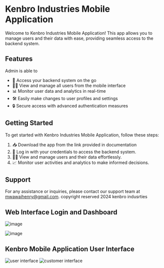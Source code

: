 # Kenbro Industries Mobile Application

Welcome to Kenbro Industries Mobile Application! This app allows you to manage users and their data with ease, providing seamless access to the backend system.

## Features
Admin is able to 
- 📱 Access your backend system on the go
- 🕵️‍♂️ View and manage all users from the mobile interface
- 📊 Monitor user data and analytics in real-time
- 🛠️ Easily make changes to user profiles and settings
- 🔒 Secure access with advanced authentication measures

## Getting Started

To get started with Kenbro Industries Mobile Application, follow these steps:

1. 📥 Download the app from the link provided in documentation
2. 🤝 Log in with your credentials to access the backend system.
3. 🧑‍💼 View and manage users and their data effortlessly.
4. 📈 Monitor user activities and analytics to make informed decisions.

## Support

For any assistance or inquiries, please contact our support team at mwawaihenry@gmail.com.
copyright reserved 2024 kenbro indusrties 



## Web Interface Login and Dashboard 
![image](https://github.com/silenstack/kenbro/assets/57324329/0e10ecdd-a342-4c11-8997-ab218129a36d)

![image](https://github.com/silenstack/kenbro/assets/57324329/d348e5c0-eb2f-49db-8454-3f3e69c650c0)

## Kenbro Mobile Application User Interface

![user interface](https://github.com/silenstack/kenbro/assets/57324329/2ba0b5c3-2cca-4943-ad9f-e16ccbf2d9ba)  ![customer interface](https://github.com/silenstack/kenbro/assets/57324329/e1e2cf8a-a9f0-4009-8b53-29085822aaa6)


